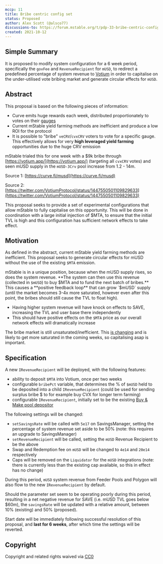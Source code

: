 ```yaml
---
mccp: 11
title: Bribe centric config set
status: Proposed
author: Alex Scott (@alsco77)
discussions-to: https://forum.mstable.org/t/pdp-33-bribe-centric-config-set/669
created: 2021-10-12
---
```


## Simple Summary

It is proposed to modify system configuration for a 6 week period, specifically the `govFee` and `RevenueRecipient` for `mUSD`, to redirect a predefined percentage of system revenue to [Votium](https://votium.app/) in order to capitalise on the under-utilised vote bribing market and generate circular effects for `mUSD`.

## Abstract

This proposal is based on the following pieces of information:

- Curve emits huge rewards each week, distributed proportionately to votes on their [gauges](https://dao.curve.fi/gaugeweight)
- Current mStable yield farming methods are inefficient and produce a low ROI for the protocol
- It is possible to "bribe" `veCRV`/`cvxCRV` voters to vote for a specific gauge. This effectively allows for very **high leveraged yield farming** opportunities due to the huge CRV emission

mStable trialed this for one week with a $9k bribe through [https://votium.app/](https://votium.app/) (targeting all `cvxCRV` votes) and seen mUSD supply in the `mUSD-3Crv` pool increase from 1.2 - 14m.

Source 1: [https://curve.fi/musd](https://curve.fi/musd)

Source 2: [https://twitter.com/VotiumProtocol/status/1447550501109829633](https://twitter.com/VotiumProtocol/status/1447550501109829633)

This proposal seeks to provide a set of experimental configurations that allow mStable to fully capitalise on this opportunity. This will be done in coordination with a large initial injection of $MTA, to ensure that the initial TVL is high and this configuration has sufficient network effects to take effect.

## Motivation

As defined in the abstract, current mStable yield farming methods are inefficient. This proposal seeks to generate circular effects for mUSD without the use of the existing `$MTA` emission.

mStable is in a unique position, because when the mUSD supply rises, so does the system revenue. **The system can then use this revenue (collected in `$mUSD`) to buy $MTA and to fund the next batch of bribes.** This causes a **positive feedback loop** that can grow `$mUSD` supply (until the market becomes 3-4x more saturated, however even after this point, the bribes should still cause the TVL to float high).

- Having higher system revenue will have knock on effects to SAVE, increasing the TVL and user base there independently
- This should have positive effects on the `$MTA` price as our overall network effects will dramatically increase

The bribe market is still unsaturated/inefficient. This [is changing](https://twitter.com/VotiumProtocol/status/1447537117165506561) and is likely to get more saturated in the coming weeks, so capitalising asap is important.

## Specification

A new `IRevenueRecipient` will be deployed, with the following features:

- ability to deposit `$MTA` into Votium, once per two weeks
- configurable `bribePct` variable, that determines the % of `$mUSD` held to be deposited into a child `IRevenueRecipient` (could be used for sending surplus bribe $ to for example buy CVX for longer term farming)
- configurable `IRevenueRecipient`, initially set to be the existing [Buy & Make pool depositor](https://etherscan.io/address/0xa7824292efdee1177a1c1bed0649cfdd6114fed5)

The following settings will be changed:

- `setSavingsRate` will be called with `5e17` on SavingsManager, setting the percentage of system revenue set aside to be 50% (note: this requires an upgrade to SavingsManager)
- `setRevenueRecipient` will be called, setting the `mUSD` Revenue Recipient to be the above
- Swap and Redemption fee on `mUSD` will be changed to `4e14` and `20e14` respectively
- Caps will be removed on the `Liquidator` for the `mUSD` integrations (note: there is currently less than the existing cap available, so this in effect has no change)

During this period, `mUSD` system revenue from Feeder Pools and Polygon will also flow to the new `IRevenueRecipient` by default.

Should the parameter set seem to be operating poorly during this period, resulting in a net negative revenue for SAVE (i.e. mUSD TVL goes below $60m), the `savingsRate` will be updated with a relative amount, between 10% (existing) and 50% (proposed).

Start date will be immediately following successful resolution of this proposal, and **last for 6 weeks**, after which time the settings will be reverted.

## Copyright

Copyright and related rights waived via [CC0](https://creativecommons.org/publicdomain/zero/1.0/)
